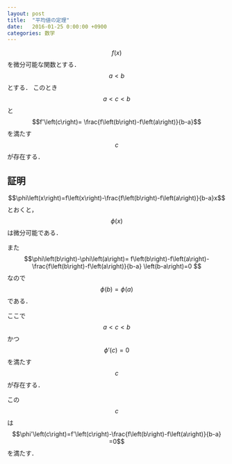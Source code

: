 ```yaml
---
layout: post
title:  "平均値の定理"
date:   2016-01-25 0:00:00 +0900
categories: 数学
---
```

$$f\left(x\right)$$を微分可能な関数とする．$$a<b$$とする．
このとき$$a<c<b$$と$$f'\left(c\right)=
\frac{f\left(b\right)-f\left(a\right)}{b-a}$$を満たす$$c$$が存在する．

## 証明

$$\phi\left(x\right)=f\left(x\right)-\frac{f\left(b\right)-f\left(a\right)}{b-a}x$$
とおくと，$$\phi\left(x\right)$$は微分可能である．

また$$\phi\left(b\right)-\phi\left(a\right)=
f\left(b\right)-f\left(a\right)-\frac{f\left(b\right)-f\left(a\right)}{b-a}
\left(b-a\right)=0
$$
なので$$\phi\left(b\right)=\phi\left(a\right)$$である．

ここで$$a<c<b$$かつ$$\phi'\left(c\right)=0$$を満たす$$c$$が存在する．

この$$c$$は
$$\phi'\left(c\right)=f'\left(c\right)-\frac{f\left(b\right)-f\left(a\right)}{b-a}
=0$$
を満たす．

